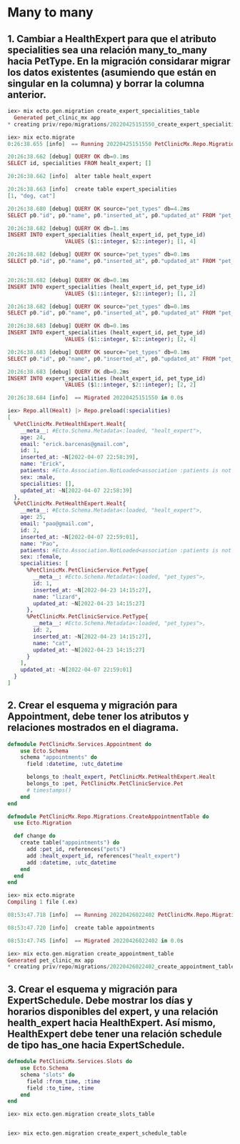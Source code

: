 # Many to many


## 1. Cambiar a HealthExpert para que el atributo specialities sea una relación many_to_many hacia PetType. En la migración considarar migrar los datos existentes (asumiendo que están en singular en la columna) y borrar la columna anterior.

```elixir
iex> mix ecto.gen.migration create_expert_specialities_table
  Generated pet_clinic_mx app
* creating priv/repo/migrations/20220425151550_create_expert_specialities_table.exs
```


```elixir
iex> mix ecto.migrate
0:26:38.655 [info]  == Running 20220425151550 PetClinicMx.Repo.Migrations.CreateExpertSpecialitiesTable.change/0 forward

20:26:38.662 [debug] QUERY OK db=0.1ms
SELECT id, specialities FROM healt_expert; []

20:26:38.662 [info]  alter table healt_expert

20:26:38.663 [info]  create table expert_specialities
[1, "dog, cat"]

20:26:38.680 [debug] QUERY OK source="pet_types" db=4.2ms
SELECT p0."id", p0."name", p0."inserted_at", p0."updated_at" FROM "pet_types" AS p0 WHERE (p0."name" = $1) ["dog"]

20:26:38.682 [debug] QUERY OK db=1.1ms
INSERT INTO expert_specialities (healt_expert_id, pet_type_id)
                  VALUES ($1::integer, $2::integer); [1, 4]

20:26:38.682 [debug] QUERY OK source="pet_types" db=0.1ms
SELECT p0."id", p0."name", p0."inserted_at", p0."updated_at" FROM "pet_types" AS p0 WHERE (p0."name" = $1) ["cat"]


20:26:38.682 [debug] QUERY OK db=0.1ms
INSERT INTO expert_specialities (healt_expert_id, pet_type_id)
                  VALUES ($1::integer, $2::integer); [1, 2]

20:26:38.682 [debug] QUERY OK source="pet_types" db=0.1ms
SELECT p0."id", p0."name", p0."inserted_at", p0."updated_at" FROM "pet_types" AS p0 WHERE (p0."name" = $1) ["dog"]

20:26:38.683 [debug] QUERY OK db=0.1ms
INSERT INTO expert_specialities (healt_expert_id, pet_type_id)
                  VALUES ($1::integer, $2::integer); [2, 4]

20:26:38.683 [debug] QUERY OK source="pet_types" db=0.1ms
SELECT p0."id", p0."name", p0."inserted_at", p0."updated_at" FROM "pet_types" AS p0 WHERE (p0."name" = $1) ["cat"]

20:26:38.683 [debug] QUERY OK db=0.2ms
INSERT INTO expert_specialities (healt_expert_id, pet_type_id)
                  VALUES ($1::integer, $2::integer); [2, 2]

20:26:38.684 [info]  == Migrated 20220425151550 in 0.0s

```


```elixir
iex> Repo.all(Healt) |> Repo.preload(:specialities)
[
  %PetClinicMx.PetHealthExpert.Healt{
    __meta__: #Ecto.Schema.Metadata<:loaded, "healt_expert">,
    age: 24,
    email: "erick.barcenas@gmail.com",
    id: 1,
    inserted_at: ~N[2022-04-07 22:58:39],
    name: "Erick",
    patients: #Ecto.Association.NotLoaded<association :patients is not loaded>,
    sex: :male,
    specialities: [],
    updated_at: ~N[2022-04-07 22:58:39]
  },
  %PetClinicMx.PetHealthExpert.Healt{
    __meta__: #Ecto.Schema.Metadata<:loaded, "healt_expert">,
    age: 25,
    email: "pao@gmail.com",
    id: 2,
    inserted_at: ~N[2022-04-07 22:59:01],
    name: "Pao",
    patients: #Ecto.Association.NotLoaded<association :patients is not loaded>,
    sex: :female,
    specialities: [
      %PetClinicMx.PetClinicService.PetType{
        __meta__: #Ecto.Schema.Metadata<:loaded, "pet_types">,
        id: 1,
        inserted_at: ~N[2022-04-23 14:15:27],
        name: "lizard",
        updated_at: ~N[2022-04-23 14:15:27]
      },
      %PetClinicMx.PetClinicService.PetType{
        __meta__: #Ecto.Schema.Metadata<:loaded, "pet_types">,
        id: 2,
        inserted_at: ~N[2022-04-23 14:15:27],
        name: "cat",
        updated_at: ~N[2022-04-23 14:15:27]
      }
    ],
    updated_at: ~N[2022-04-07 22:59:01]
  }
]
```

## 2. Crear el esquema y migración para Appointment, debe tener los atributos y relaciones mostrados en el diagrama.

```elixir
defmodule PetClinicMx.Services.Appointment do
    use Ecto.Schema
    schema "appointments" do
      field :datetime, :utc_datetime

      belongs_to :healt_expert, PetClinicMx.PetHealthExpert.Healt
      belongs_to :pet, PetClinicMx.PetClinicService.Pet
      # timestamps()
    end
end

```

```elixir
defmodule PetClinicMx.Repo.Migrations.CreateAppointmentTable do
  use Ecto.Migration

  def change do
    create table("appointments") do
      add :pet_id, references("pets")
      add :healt_expert_id, references("healt_expert")
      add :datetime, :utc_datetime
    end
  end
end
```

```elixir
iex> mix ecto.migrate
Compiling 1 file (.ex)

08:53:47.718 [info]  == Running 20220426022402 PetClinicMx.Repo.Migrations.CreateAppointmentTable.change/0 forward

08:53:47.720 [info]  create table appointments

08:53:47.745 [info]  == Migrated 20220426022402 in 0.0s

```



```elixir
iex> mix ecto.gen.migration create_appointment_table
Generated pet_clinic_mx app
* creating priv/repo/migrations/20220426022402_create_appointment_table.exs
```


## 3. Crear el esquema y migración para ExpertSchedule.  Debe mostrar los días y horarios disponibles del expert, y una relación health_expert hacia HealthExpert. Así mismo, HealthExpert debe tener una relación schedule de tipo has_one hacia ExpertSchedule.

```elixir
defmodule PetClinicMx.Services.Slots do
    use Ecto.Schema
    schema "slots" do
      field :from_time, :time	
      field :to_time, :time	
    end
end
```

```elixir
iex> mix ecto.gen.migration create_slots_table
```



```elixir

```

```elixir
iex> mix ecto.gen.migration create_expert_schedule_table

```


